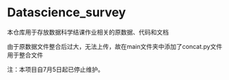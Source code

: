 # Datascience_survey
本仓库用于存放数据科学结课作业相关的原数据、代码和文档

由于原数据文件整合后过大，无法上传，故在main文件夹中添加了concat.py文件用于整合文件

注：本项目自7月5日起已停止维护。
